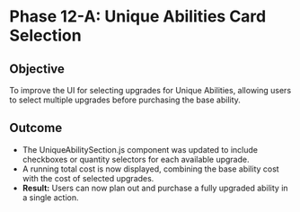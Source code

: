 # Phase 12-A: Unique Abilities Card Selection

## Objective
To improve the UI for selecting upgrades for Unique Abilities, allowing users to select multiple upgrades before purchasing the base ability.

## Outcome
-   The UniqueAbilitySection.js component was updated to include checkboxes or quantity selectors for each available upgrade.
-   A running total cost is now displayed, combining the base ability cost with the cost of selected upgrades.
-   **Result:** Users can now plan out and purchase a fully upgraded ability in a single action.

